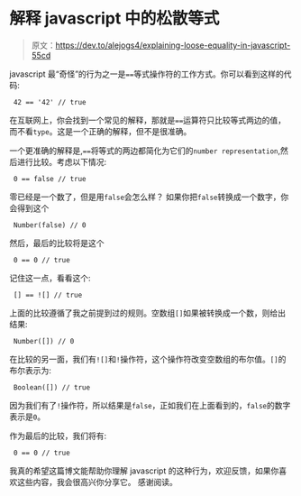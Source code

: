 # 解释 javascript 中的松散等式

> 原文：<https://dev.to/alejogs4/explaining-loose-equality-in-javascript-55cd>

javascript 最“奇怪”的行为之一是`==`等式操作符的工作方式。你可以看到这样的代码:

```
 42 == '42' // true 
```

在互联网上，你会找到一个常见的解释，那就是`==`运算符只比较等式两边的值，而不看`type`。这是一个正确的解释，但不是很准确。

一个更准确的解释是,`==`将等式的两边都简化为它们的`number representation`,然后进行比较。考虑以下情况:

```
 0 == false // true 
```

零已经是一个数了，但是用`false`会怎么样？
如果你把`false`转换成一个数字，你会得到这个

```
 Number(false) // 0 
```

然后，最后的比较将是这个

```
 0 == 0 // true 
```

记住这一点，看看这个:

```
 [] == ![] // true 
```

上面的比较遵循了我之前提到过的规则。空数组`[]`如果被转换成一个数，则给出结果:

```
 Number([]) // 0 
```

在比较的另一面，我们有`![]`和`!`操作符，这个操作符改变空数组的布尔值。`[]`的布尔表示为:

```
 Boolean([]) // true 
```

因为我们有了`!`操作符，所以结果是`false`，正如我们在上面看到的，`false`的数字表示是`0`。

作为最后的比较，我们将有:

```
 0 == 0 // true 
```

我真的希望这篇博文能帮助你理解 javascript 的这种行为，欢迎反馈，如果你喜欢这些内容，我会很高兴你分享它。
感谢阅读。